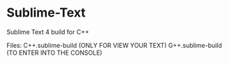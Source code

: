 # Sublime-Text
Sublime Text 4 build for C++

Files:
C++.sublime-build (ONLY FOR VIEW YOUR TEXT)
G++.sublime-build (TO ENTER INTO THE CONSOLE)
